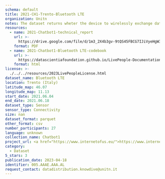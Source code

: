 ```yaml
---
schema: default
title: 2021-CH1-Trento-Bluetooth LTE
organization: Unitn
notes: The dataset returns wheter the device to wirelessly exchange data with other Bluetooth Low Energy devices. The dataset was collected as part of the WeNet project, a Horizon 2020 funded project that aims at developing a diversity-aware, machine-mediated paradigm for social interactions.
resources:
  - name: 2021-Chatbot1-technical_report
    url: >-
      https://drive.google.com/file/d/1m3_2X4b3gv-9tQS45FBCG7IJiVyeHgW3/view?usp=sharing
    format: PDF
  - name: 2021-Chatbot1-Bluetooth LTE-codebook
    url: >-
      https://datascientiafoundation.github.io/LivePeople-Documentation/2021-Chatbot1/2021_CH1_bluetoothlowenergyevent.html
    format: html
license: >-
  ./../../resources/2023LivePeopleLicense.html
dataset_name: Bluetooth LTE
location: Trento (Italy)
latitude_map: 46.07
longitude_map: 11.13
start_date: 2021.06.04
end_date: 2021.06.18
dataset_type: Sensor
sensor_type: Connectivity
size: nan
dataset_format: parquet
other_format: csv
number_participants: 27
language: unknown
collection_name: Chatbot1
project_url: <a href="https://www.internetofus.eu/">https://www.internetofus.eu/</a>
category:
  - Dataset
5_stars: 3
publication_date: 2023-04-18
identifier: 005.AAAE.AAA.AL
request_contact: datadistribution.knowdive@unitn.it
---
```

